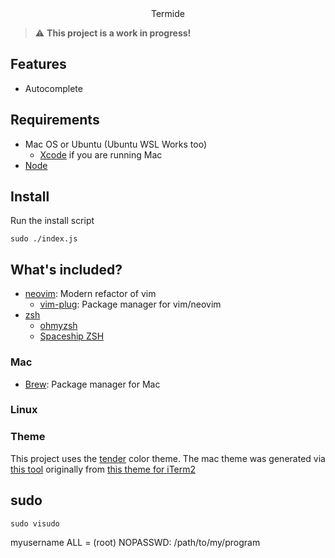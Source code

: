 <div style="text-align:center">Termide</div>

> :warning: **This project is a work in progress!**

## Features
- Autocomplete

## Requirements

- Mac OS or Ubuntu (Ubuntu WSL Works too)
  - [Xcode](https://apps.apple.com/us/app/xcode/id497799835?mt=12) if you are running Mac
- [Node](https://nodejs.org/en/)

## Install

Run the install script

```
sudo ./index.js
```

## What's included?
- [neovim](https://github.com/neovim/neovim): Modern refactor of vim
  - [vim-plug](https://github.com/junegunn/vim-plug): Package manager for vim/neovim
- [zsh](https://www.zsh.org/)
  - [ohmyzsh](https://ohmyz.sh/)
  - [Spaceship ZSH](https://github.com/denysdovhan/spaceship-prompt)

### Mac
- [Brew](https://brew.sh/): Package manager for Mac

### Linux

### Theme

This project uses the [tender](https://github.com/jacoborus/tender.vim) color theme. The mac theme was generated via [this tool](https://github.com/lysyi3m/macos-terminal-themes#tools) originally from [this theme for iTerm2](https://github.com/tombell/tender-iterm2)

## sudo

```
sudo visudo
```
myusername ALL = (root) NOPASSWD: /path/to/my/program
